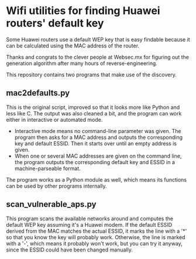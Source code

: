 Wifi utilities for finding Huawei routers' default key
======================================================

Some Huawei routers use a default WEP key that is easy findable because
it can be calculated using the MAC address of the router.

Thanks and congrats to the clever people at Websec.mx for figuring out the
generation algorithm after many hours of reverse-engineering.

This repository contains two programs that make use of the discovery.


mac2defaults.py
---------------

This is the original script, improved so that it looks more like Python and
less like C.
The output was also cleaned a bit, and the program can work either in
interactive or automated mode.

- Interactive mode means no command-line parameter was given. The program then
  asks for a MAC address and outputs the corresponding key and default ESSID.
  Then it starts over until an empty address is given.
- When one or several MAC addresses are given on the command line, the program
  outputs the corresponding default key and ESSID in a machine-parseable
  format.

The program works as a Python module as well, which means its functions can be
used by other programs internally.


scan_vulnerable_aps.py
----------------------

This program scans the available networks around and computes the default WEP
key assuming it's a Huawei modem. If the default ESSID derived from the MAC
matches the actual ESSID, it marks the line with a '*' so that you know the
key will probably work. Otherwise, the line is marked with a '-', which means
it probably won't work, but you can try it anyway, since the ESSID could have
been changed manually.
